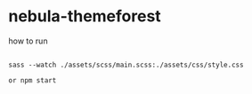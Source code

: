 # nebula-themeforest

how to run

```

sass --watch ./assets/scss/main.scss:./assets/css/style.css

or npm start
```
